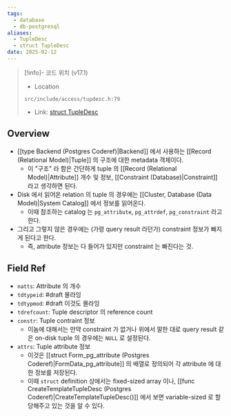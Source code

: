 ```yaml
---
tags:
  - database
  - db-postgresql
aliases:
  - TupleDesc
  - struct TupleDesc
date: 2025-02-12
---
```

> [!info]- 코드 위치 (v17.1)
> - Location
> ```
> src/include/access/tupdesc.h:79
> ```
> - Link: [struct TupleDesc](https://github.com/postgres/postgres/blob/REL_17_1/src/include/access/tupdesc.h#L48-L89)

## Overview

- [[type Backend (Postgres Coderef)|Backend]] 에서 사용하는 [[Record (Relational Model)|Tuple]] 의 구조에 대한 metadata 객체이다.
	- 이 "구조" 라 함은 간단하게 tuple 의 [[Record (Relational Model)|Attribute]] 개수 및 정보, [[Constraint (Database)|Constraint]] 라고 생각하면 된다.
- Disk 에서 읽어온 relation 의 tuple 의 경우에는 [[Cluster, Database (Data Model)|System Catalog]] 에서 정보를 읽어온다.
	- 이때 참조하는 catalog 는 `pg_attribute`, `pg_attrdef`, `pg_constraint` 라고 한다.
- 그리고 그렇지 않은 경우에는 (가령 query result 라던가) constraint 정보가 빠지게 된다고 한다.
	- 즉, attribute 정보는 다 들어가 있지만 constraint 는 빠진다는 것.

## Field Ref

- `natts`: Attribute 의 개수
- `tdtypeid`: #draft 몰라잉
- `tdtypmod`: #draft 이것도 몰라잉
- `tdrefcount`: Tuple descriptor 의 reference count
- `constr`: Tuple contraint 정보
	- 이놈에 대해서는 만약 constraint 가 없거나 위에서 말한 대로 query result 같은 on-disk tuple 의 경우에는 `NULL` 로 설정된다.
- `attrs`: Tuple attribute 정보
	- 이것은 [[struct Form_pg_attribute (Postgres Coderef)|FormData_pg_attribute]] 의 배열로 정의되어 각 attribute 에 대한 정보를 저장된다.
	- 이때 `struct` definition 상에서는 fixed-sized array 이나, [[func CreateTemplateTupleDesc (Postgres Coderef)|CreateTemplateTupleDesc()]] 에서 보면 variable-sized 로 할당해주고 있는 것을 알 수 있다.